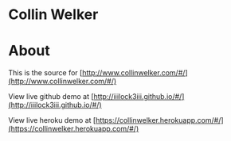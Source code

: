Collin Welker
======

# About
This is the source for [http://www.collinwelker.com/#/](http://www.collinwelker.com/#/)

View live github demo at [http://iiilock3iii.github.io/#/](http://iiilock3iii.github.io/#/)

View live heroku demo at [https://collinwelker.herokuapp.com/#/](https://collinwelker.herokuapp.com/#/)
